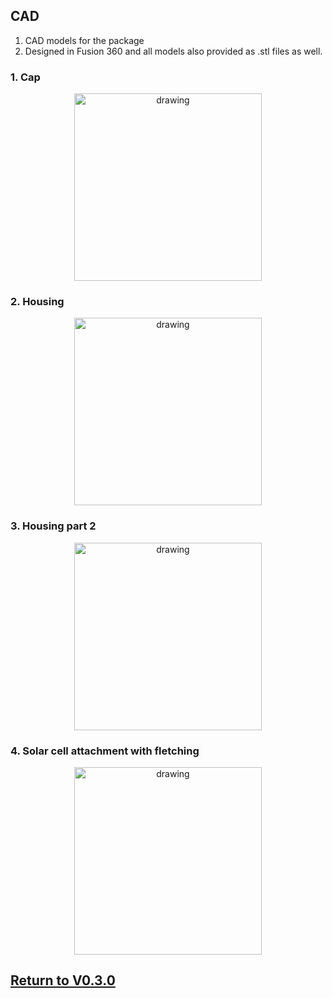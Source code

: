 ## CAD
1. CAD models for the package
1. Designed in Fusion 360 and all models also provided as .stl files as well.


### 1. Cap
<p align="center">
<img src="https://github.com/ARTS-Laboratory/Smart-Penetrometer-with-Edge-Computing-and-Intelligent-Embedded-Systems/assets/87868879/4f86029d-4c4c-4e32-adee-03f96c36024f.jpg" alt="drawing" width="300"/>
</p>

### 2. Housing
<p align="center">
<img src="https://github.com/ARTS-Laboratory/Smart-Penetrometer-with-Edge-Computing-and-Intelligent-Embedded-Systems/assets/87868879/02bfbb29-3c20-4ad4-9ad7-66eea5082b3b.jpg" alt="drawing" width="300"/>
</p>

### 3. Housing part 2
<p align="center">
<img src="https://github.com/ARTS-Laboratory/Smart-Penetrometer-with-Edge-Computing-and-Intelligent-Embedded-Systems/assets/87868879/c5237a20-6d70-424c-822a-825fecb6e83f" alt="drawing" width="300"/>
</p>

### 4. Solar cell attachment with fletching
<p align="center">
<img src="https://github.com/ARTS-Laboratory/Smart-Penetrometer-with-Edge-Computing-and-Intelligent-Embedded-Systems/assets/87868879/1888d01c-2f71-422e-903f-6400432207f7" alt="drawing" width="300"/>
</p>


## [Return to V0.3.0](https://github.com/ARTS-Laboratory/Smart-Penetrometers-with-Edge-Computing-and-Intelligent-Embedded-Systems/blob/main/V0/V0.3.0/hardware_design/README.md)
